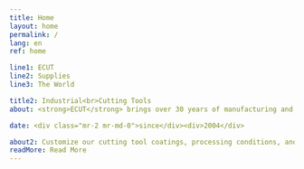 ```yaml
---
title: Home
layout: home
permalink: /
lang: en
ref: home

line1: ECUT
line2: Supplies
line3: The World

title2: Industrial<br>Cutting Tools
about: <strong>ECUT</strong> brings over 30 years of manufacturing and distribution experience in industrial-grade cutting tools. The stability of the product and the satisfaction of our customers are our primary objectives.

date: <div class="mr-2 mr-md-0">since</div><div>2004</div>

about2: Customize our cutting tool coatings, processing conditions, and other special requirements that meet each customers' unique needs.
readMore: Read More
---
```

